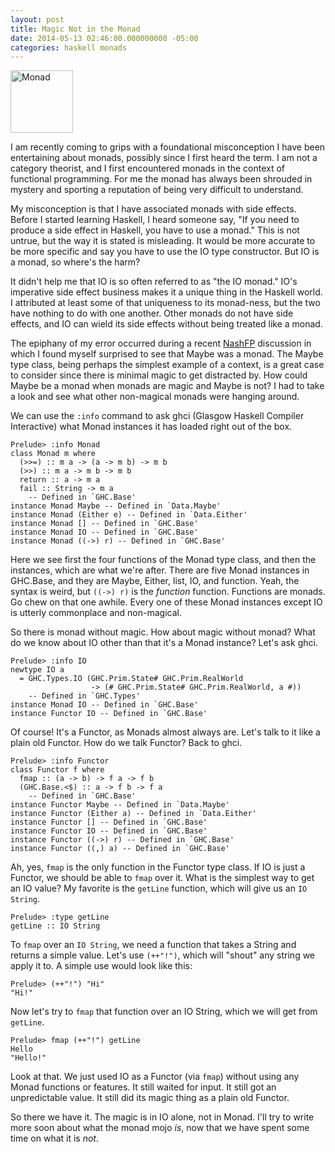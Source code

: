 ```yaml
---
layout: post
title: Magic Not in the Monad
date: 2014-05-13 02:46:00.000000000 -05:00
categories: haskell monads
---
```

<img src="http://upload.wikimedia.org/wikipedia/commons/c/c2/DeeHieroglyph.gif" alt="Monad" style="width:100px" />

I am recently coming to grips with a foundational misconception I have been entertaining about monads, possibly since I first heard the term. I am not a category theorist, and I first encountered monads in the context of functional programming. For me the monad has always been shrouded in mystery and sporting a reputation of being very difficult to understand.

My misconception is that I have associated monads with side effects. Before I started learning Haskell, I heard someone say, "If you need to produce a side effect in Haskell, you have to use a monad." This is not untrue, but the way it is stated is misleading. It would be more accurate to be more specific and say you have to use the IO type constructor. But IO is a monad, so where's the harm?

It didn't help me that IO is so often referred to as "the IO monad." IO's imperative side effect business makes it a unique thing in the Haskell world. I attributed at least some of that uniqueness to its monad-ness, but the two have nothing to do with one another. Other monads do not have side effects, and IO can wield its side effects without being treated like a monad.

The epiphany of my error occurred during a recent [NashFP](http://nashfp.org) discussion in which I found myself surprised to see that Maybe was a monad. The Maybe type class, being perhaps the simplest example of a context, is a great case to consider since there is minimal magic to get distracted by. How could Maybe be a monad when monads are magic and Maybe is not? I had to take a look and see what other non-magical monads were hanging around.

We can use the `:info` command to ask ghci (Glasgow Haskell Compiler Interactive) what Monad instances it has loaded right out of the box.

```prettyprint lang-hs
Prelude> :info Monad
class Monad m where
  (>>=) :: m a -> (a -> m b) -> m b
  (>>) :: m a -> m b -> m b
  return :: a -> m a
  fail :: String -> m a
  	-- Defined in `GHC.Base'
instance Monad Maybe -- Defined in `Data.Maybe'
instance Monad (Either e) -- Defined in `Data.Either'
instance Monad [] -- Defined in `GHC.Base'
instance Monad IO -- Defined in `GHC.Base'
instance Monad ((->) r) -- Defined in `GHC.Base'
```

Here we see first the four functions of the Monad type class, and then the instances, which are what we're after. There are five Monad instances in GHC.Base, and they are Maybe, Either, list, IO, and function. Yeah, the syntax is weird, but `((->) r)` is the _function_ function. Functions are monads. Go chew on that one awhile. Every one of these Monad instances except IO is utterly commonplace and non-magical.

So there is monad without magic. How about magic without monad? What do we know about IO other than that it's a Monad instance? Let's ask ghci.

```prettyprint lang-hs
Prelude> :info IO
newtype IO a
  = GHC.Types.IO (GHC.Prim.State# GHC.Prim.RealWorld
                  -> (# GHC.Prim.State# GHC.Prim.RealWorld, a #))
  	-- Defined in `GHC.Types'
instance Monad IO -- Defined in `GHC.Base'
instance Functor IO -- Defined in `GHC.Base'
```

Of course! It's a Functor, as Monads almost always are. Let's talk to it like a plain old Functor. How do we talk Functor? Back to ghci.

```prettyprint lang-hs
Prelude> :info Functor
class Functor f where
  fmap :: (a -> b) -> f a -> f b
  (GHC.Base.<$) :: a -> f b -> f a
  	-- Defined in `GHC.Base'
instance Functor Maybe -- Defined in `Data.Maybe'
instance Functor (Either a) -- Defined in `Data.Either'
instance Functor [] -- Defined in `GHC.Base'
instance Functor IO -- Defined in `GHC.Base'
instance Functor ((->) r) -- Defined in `GHC.Base'
instance Functor ((,) a) -- Defined in `GHC.Base'
```

Ah, yes, `fmap` is the only function in the Functor type class. If IO is just a Functor, we should be able to `fmap` over it. What is the simplest way to get an IO value? My favorite is the `getLine` function, which will give us an `IO String`.

```prettyprint lang-hs
Prelude> :type getLine
getLine :: IO String
```

To `fmap` over an `IO String`, we need a function that takes a String and returns a simple value. Let's use `(++"!")`, which will "shout" any string we apply it to. A simple use would look like this:

```prettyprint lang-hs
Prelude> (++"!") "Hi"
"Hi!"
```

Now let's try to `fmap` that function over an IO String, which we will get from `getLine`.

```prettyprint lang-hs
Prelude> fmap (++"!") getLine
Hello
"Hello!"
```

Look at that. We just used IO as a Functor (via `fmap`) without using any Monad functions or features. It still waited for input. It still got an unpredictable value. It still did its magic thing as a plain old Functor.

So there we have it. The magic is in IO alone, not in Monad. I'll try to write more soon about what the monad mojo _is_, now that we have spent some time on what it is _not_.
